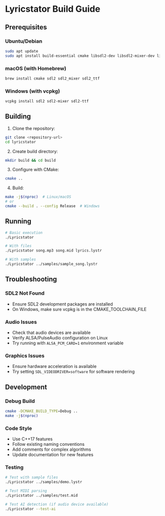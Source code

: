 # Lyricstator Build Guide

## Prerequisites

### Ubuntu/Debian
```bash
sudo apt update
sudo apt install build-essential cmake libsdl2-dev libsdl2-mixer-dev libsdl2-ttf-dev
```

### macOS (with Homebrew)
```bash
brew install cmake sdl2 sdl2_mixer sdl2_ttf
```

### Windows (with vcpkg)
```bash
vcpkg install sdl2 sdl2-mixer sdl2-ttf
```

## Building

1. Clone the repository:
```bash
git clone <repository-url>
cd lyricstator
```

2. Create build directory:
```bash
mkdir build && cd build
```

3. Configure with CMake:
```bash
cmake ..
```

4. Build:
```bash
make -j$(nproc)  # Linux/macOS
# or
cmake --build . --config Release  # Windows
```

## Running

```bash
# Basic execution
./Lyricstator

# With files
./Lyricstator song.mp3 song.mid lyrics.lystr

# With samples
./Lyricstator ../samples/sample_song.lystr
```

## Troubleshooting

### SDL2 Not Found
- Ensure SDL2 development packages are installed
- On Windows, make sure vcpkg is in the CMAKE_TOOLCHAIN_FILE

### Audio Issues
- Check that audio devices are available
- Verify ALSA/PulseAudio configuration on Linux
- Try running with `ALSA_PCM_CARD=1` environment variable

### Graphics Issues
- Ensure hardware acceleration is available
- Try setting `SDL_VIDEODRIVER=software` for software rendering

## Development

### Debug Build
```bash
cmake -DCMAKE_BUILD_TYPE=Debug ..
make -j$(nproc)
```

### Code Style
- Use C++17 features
- Follow existing naming conventions
- Add comments for complex algorithms
- Update documentation for new features

### Testing
```bash
# Test with sample files
./Lyricstator ../samples/demo.lystr

# Test MIDI parsing
./Lyricstator ../samples/test.mid

# Test AI detection (if audio device available)
./Lyricstator --test-ai
```